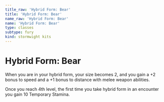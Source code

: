 ```yaml
---
title_raw: 'Hybrid Form: Bear'
title: 'Hybrid Form: Bear'
name_raw: 'Hybrid Form: Bear'
name: 'Hybrid Form: Bear'
type: classes
subtype: fury
kind: stormwight kits
---
```


# Hybrid Form: Bear

When you are in your hybrid form, your size becomes 2, and you gain a +2 bonus to speed and a +1 bonus to distance with melee weapon abilities.

Once you reach 4th level, the first time you take hybrid form in an encounter you gain 10 Temporary Stamina.
